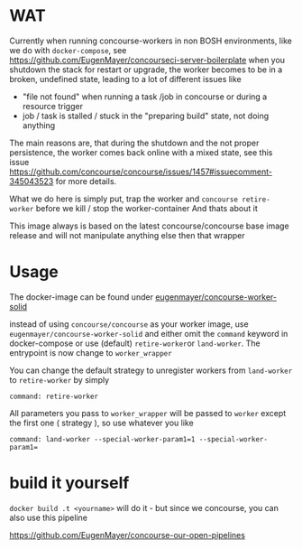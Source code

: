 # WAT

Currently when running concourse-workers in non BOSH environments, like we do with `docker-compose`, see https://github.com/EugenMayer/concourseci-server-boilerplate
when you shutdown the stack for restart or upgrade, the worker becomes to be in a broken, undefined state, leading to a lot of different issues like

 - "file not found" when running a task /job in concourse or during a resource trigger
 - job / task is stalled / stuck in the "preparing build" state, not doing anything
 
The main reasons are, that during the shutdown and the not proper persistence, the worker comes back online with a mixed state, see this issue
https://github.com/concourse/concourse/issues/1457#issuecomment-345043523 for more details.
 
What we do here is simply put, trap the worker and `concourse retire-worker` before we kill / stop the worker-container
And thats about it
 
This image always is based on the latest concourse/concourse base image release and will not manipulate anything else then that wrapper

# Usage

The docker-image can be found under [eugenmayer/concourse-worker-solid](https://hub.docker.com/r/eugenmayer/concourse-worker-solid/)

instead of using `concourse/concourse` as your worker image, use `eugenmayer/concourse-worker-solid` and either omit the `command` keyword
in docker-compose or use (default) `retire-worker`or `land-worker`. The entrypoint is now change to
`worker_wrapper`

You can change the default strategy to unregister workers from `land-worker` to `retire-worker` by simply

    command: retire-worker

All parameters you pass to `worker_wrapper` will be passed to `worker` except the first one ( strategy ), so use whatever you like

    command: land-worker --special-worker-param1=1 --special-worker-param1=

# build it yourself

`docker build .t <yourname>` will do it - but since we concourse, you can also use this pipeline

https://github.com/EugenMayer/concourse-our-open-pipelines

 
